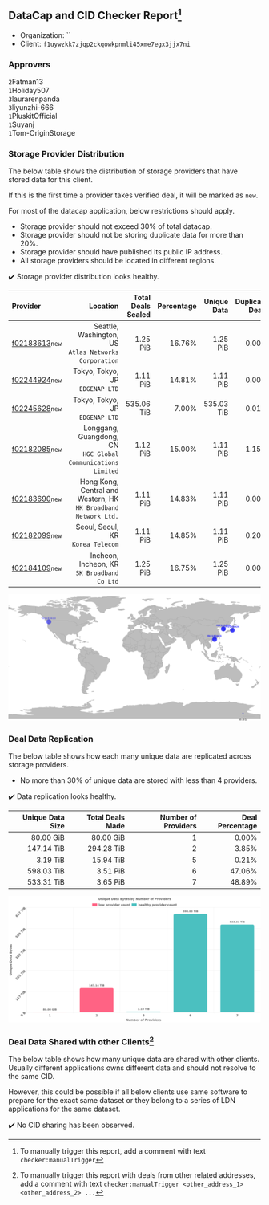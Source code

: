 ## DataCap and CID Checker Report[^1]
 - Organization: ``
 - Client: `f1uywzkk7zjqp2ckqowkpnmli45xme7egx3jjx7ni`
### Approvers
`2`Fatman13<br/>`1`Holiday507<br/>`3`laurarenpanda<br/>`3`liyunzhi-666<br/>`1`PluskitOfficial<br/>`1`Suyanj<br/>`1`Tom-OriginStorage

### Storage Provider Distribution
The below table shows the distribution of storage providers that have stored data for this client.

If this is the first time a provider takes verified deal, it will be marked as `new`.

For most of the datacap application, below restrictions should apply.
 - Storage provider should not exceed 30% of total datacap.
 - Storage provider should not be storing duplicate data for more than 20%.
 - Storage provider should have published its public IP address.
 - All storage providers should be located in different regions.

✔️ Storage provider distribution looks healthy.

| Provider                                                    |                                                           Location | Total Deals Sealed | Percentage | Unique Data | Duplicate Deals |
| :---------------------------------------------------------- | -----------------------------------------------------------------: | -----------------: | ---------: | ----------: | --------------: |
| [f02183613](https://filfox.info/en/address/f02183613)`new`  |           Seattle, Washington, US<br/>`Atlas Networks Corporation` |           1.25 PiB |     16.76% |    1.25 PiB |           0.00% |
| [f02244924](https://filfox.info/en/address/f02244924)`new`  |                                 Tokyo, Tokyo, JP<br/>`EDGENAP LTD` |           1.11 PiB |     14.81% |    1.11 PiB |           0.00% |
| [f02245628](https://filfox.info/en/address/f02245628)`new`  |                                 Tokyo, Tokyo, JP<br/>`EDGENAP LTD` |         535.06 TiB |      7.00% |  535.03 TiB |           0.01% |
| [f02182085](https://filfox.info/en/address/f02182085)`new`  |    Longgang, Guangdong, CN<br/>`HGC Global Communications Limited` |           1.12 PiB |     15.00% |    1.11 PiB |           1.15% |
| [f02183690](https://filfox.info/en/address/f02183690)`new`  | Hong Kong, Central and Western, HK<br/>`HK Broadband Network Ltd.` |           1.11 PiB |     14.83% |    1.11 PiB |           0.00% |
| [f02182099](https://filfox.info/en/address/f02182099)`new`  |                               Seoul, Seoul, KR<br/>`Korea Telecom` |           1.11 PiB |     14.85% |    1.11 PiB |           0.20% |
| [f02184109](https://filfox.info/en/address/f02184109)`new`  |                     Incheon, Incheon, KR<br/>`SK Broadband Co Ltd` |           1.25 PiB |     16.75% |    1.25 PiB |           0.00% |

<img src="https://raw.githubusercontent.com/data-preservation-programs/filplus-checker-assets/main/filecoin-project/filecoin-plus-large-datasets/issues/1970/1696659108125.png"/>

### Deal Data Replication
The below table shows how each many unique data are replicated across storage providers.

- No more than 30% of unique data are stored with less than 4 providers.

✔️ Data replication looks healthy.

| Unique Data Size | Total Deals Made | Number of Providers | Deal Percentage |
| ---------------: | ---------------: | ------------------: | --------------: |
|        80.00 GiB |        80.00 GiB |                   1 |           0.00% |
|       147.14 TiB |       294.28 TiB |                   2 |           3.85% |
|         3.19 TiB |        15.94 TiB |                   5 |           0.21% |
|       598.03 TiB |         3.51 PiB |                   6 |          47.06% |
|       533.31 TiB |         3.65 PiB |                   7 |          48.89% |

<img src="https://raw.githubusercontent.com/data-preservation-programs/filplus-checker-assets/main/filecoin-project/filecoin-plus-large-datasets/issues/1970/1696659108846.png"/>

### Deal Data Shared with other Clients[^3]
The below table shows how many unique data are shared with other clients.
Usually different applications owns different data and should not resolve to the same CID.

However, this could be possible if all below clients use same software to prepare for the exact same dataset or they belong to a series of LDN applications for the same dataset.

✔️ No CID sharing has been observed.

[^1]: To manually trigger this report, add a comment with text `checker:manualTrigger`

[^2]: Deals from those addresses are combined into this report as they are specified with `checker:manualTrigger`

[^3]: To manually trigger this report with deals from other related addresses, add a comment with text `checker:manualTrigger <other_address_1> <other_address_2> ...`
